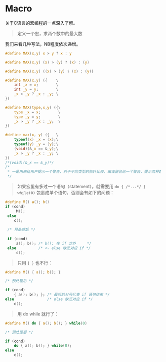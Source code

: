 # Macro

关于C语言的宏编程的一点深入了解。

> 定义一个宏，求两个数中的最大数

我们来看几种写法，NB程度依次递增。

```c
#define MAX(x,y) x > y ? x : y

#define MAX(x,y) (x) > (y) ? (x) : (y)

#define MAX(x,y) ((x) > (y) ? (x) : (y))

#define MAX(x,y) ({    \
    int _x = x;        \
    int _y = y;        \
    _x > _y ? _x : _y; \
})

#define MAX(type,x,y) ({\
    type _x = x;        \
    type _y = y;        \
    _x > _y ? _x : _y;  \
})

#define max(x, y) ({   \
    typeof(x) _x = (x);\
    typeof(y) _y = (y);\
    (void)(&_x == &_y);\
    _x > _y ? _x : _y; \
})
/*(void)(&_x == &_y)*/
/*
 * 一是用来给用户提示一个警告，对于不同类型的指针比较，编译器会给一个警告，提示两种数据类型不同；二是，当两个值比较，比较的结果没有用到，有些编译器可能会给出一个warning，加个(void)后，就可以消除这个警告
 */
```

> 如果宏里有多过一个语句（statement），就需要用 `do { /*...*/ } while(0)` 包裹成单个语句，否则会有如下的问题：

~~~c
#define M() a(); b()
if (cond)
     M();
 else
    c();
 
 /* 预处理后 */
 
 if (cond)
     a(); b(); /* b(); 在 if 之外     */
 else          /* <- else 缺乏对应 if */
     c();
~~~
>
> 只用 `{ }` 也不行：
>
 ~~~c
 #define M() { a(); b(); }
 
 /* 预处理后 */
 
 if (cond)
     { a(); b(); }; /* 最后的分号代表 if 语句结束 */
 else               /* else 缺乏对应 if */
     c();
 ~~~

> 用 do while 就行了：

 ~~~c
 #define M() do { a(); b(); } while(0)
 
 /* 预处理后 */
 
 if (cond)
     do { a(); b(); } while(0);
 else
     c();
 ~~~
